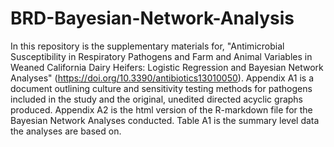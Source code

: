 # BRD-Bayesian-Network-Analysis

In this repository is the supplementary materials for, "Antimicrobial Susceptibility in Respiratory Pathogens and Farm and Animal Variables in Weaned California Dairy Heifers: Logistic Regression and Bayesian Network Analyses" (https://doi.org/10.3390/antibiotics13010050). Appendix A1 is a document outlining culture and sensitivity testing methods for pathogens included in the study and the original, unedited directed acyclic graphs produced. Appendix A2 is the html version of the R-markdown file for the Bayesian Network Analyses conducted. Table A1 is the summary level data the analyses are based on.
